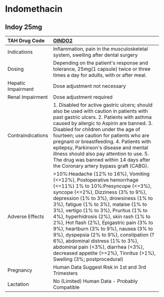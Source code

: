 # Indomethacin

## Indoy 25mg

| TAH Drug Code      | [OINDO2](https://www.tahsda.org.tw/drugs/hissearch.php?drug_code=OINDO2)                                                                                                                                                                                                                                                                                                                                                                                                                                                                                                                                |
|:-------------------|:--------------------------------------------------------------------------------------------------------------------------------------------------------------------------------------------------------------------------------------------------------------------------------------------------------------------------------------------------------------------------------------------------------------------------------------------------------------------------------------------------------------------------------------------------------------------------------------------------------|
| Indications        | Inflammation, pain in the musculoskeletal system, swelling after dental surgery                                                                                                                                                                                                                                                                                                                                                                                                                                                                                                                         |
| Dosing             | Depending on the patient's response and tolerance, 25mg(1 capsule) twice or three times a day for adults, with or after meal.                                                                                                                                                                                                                                                                                                                                                                                                                                                                           |
| Hepatic Impairment | Dose adjustment not necessary                                                                                                                                                                                                                                                                                                                                                                                                                                                                                                                                                                           |
| Renal Impairment   | Dose adjustment required                                                                                                                                                                                                                                                                                                                                                                                                                                                                                                                                                                                |
| Contraindications  | 1. Disabled for active gastric ulcers; should also be used with caution in patients with past gastric ulcers. 2. Patients with asthma caused by allergic to Aspirin are banned. 3. Disabled for children under the age of fourteen; use caution for patients who are pregnant or breastfeeding. 4. Patients with epilepsy, Parkinson's disease and mental illness should also pay attention to use. 5. The drug was banned within 14 days after the Coronary artery bypass graft (CABG).                                                                                                                |
| Adverse Effects    | >10%:Headache (12% to 16%), Vomiting (<=12%), Postoperative hemorrhage (<=11%) 1% to 10%:Presyncope (<=3%), syncope (<=2%), Dizziness (3% to 9%), depression (1% to 3%), drowsiness (1% to 3%), fatigue (1% to 3%), malaise (1% to 3%), vertigo (1% to 3%), Pruritus (1% to 4%), hyperhidrosis (2%), skin rash (1% to 2%), Hot flash (2%), Epigastric pain (3% to 9%), heartburn (3% to 9%), nausea (3% to 9%), dyspepsia (2% to 9%), constipation (?6%), abdominal distress (1% to 3%), abdominal pain (<3%), diarrhea (<3%), decreased appetite (>=2%), Tinnitus (>1%), Swelling (3%; postprocedural) |
| Pregnancy          | Human Data Suggest Risk in 1st and 3rd Trimesters                                                                                                                                                                                                                                                                                                                                                                                                                                                                                                                                                       |
| Lactation          | No (Limited) Human Data - Probably Compatible                                                                                                                                                                                                                                                                                                                                                                                                                                                                                                                                                           |

